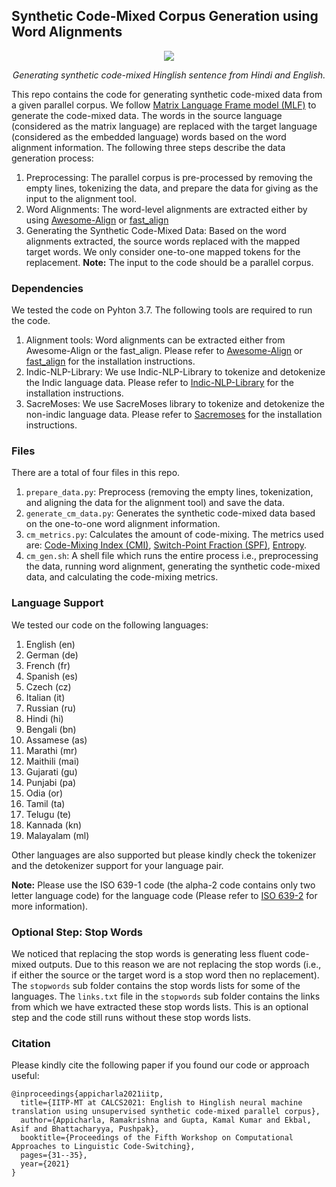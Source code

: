 ## Synthetic Code-Mixed Corpus Generation using Word Alignments

<p align="center">
  <image src="alignment.png"/>
</p>
<p align="center">
  <em> Generating synthetic code-mixed Hinglish sentence from Hindi and English. </em>
</p>
    
This repo contains the code for generating synthetic code-mixed data from a given parallel corpus.  We follow [Matrix Language Frame model (MLF)](https://en.wikipedia.org/wiki/Code-switching#Matrix_language-frame_model) to generate the code-mixed data. The words in the source language (considered as the matrix language) are replaced with the target language (considered as the embedded language) words based on the word alignment information. The following three steps describe the data generation process:

1. Preprocessing: The parallel corpus is pre-processed by removing the empty lines, tokenizing the data, and prepare the data for giving as the input to the alignment tool.
2. Word Alignments: The word-level alignments are extracted either by using [Awesome-Align](https://github.com/neulab/awesome-align) or [fast_align](https://github.com/clab/fast_align)
3. Generating the Synthetic Code-Mixed Data: Based on the word alignments extracted, the source words replaced with the mapped target words. We only consider one-to-one mapped tokens for the replacement.
**Note:** The input to the code should be a parallel corpus.

### Dependencies
We tested the code on Pyhton 3.7. The following tools are required to run the code.

1. Alignment tools: Word alignments can be extracted either from Awesome-Align or the fast_align. Please refer to [Awesome-Align](https://github.com/neulab/awesome-align) or [fast_align](https://github.com/clab/fast_align) for the installation instructions.
2. Indic-NLP-Library: We use Indic-NLP-Library to tokenize and detokenize the Indic language data. Please refer to [Indic-NLP-Library](https://github.com/anoopkunchukuttan/indic_nlp_library) for the installation instructions.
3. SacreMoses: We use SacreMoses library to tokenize and detokenize the non-indic language data. Please refer to [Sacremoses](https://github.com/hplt-project/sacremoses) for the installation instructions.

### Files
There are a total of four files in this repo.

1. `prepare_data.py`: Preprocess (removing the empty lines, tokenization, and aligning the data for the alignment tool) and save the data.
2. `generate_cm_data.py`: Generates the synthetic code-mixed data based on the one-to-one word alignment information.
3. `cm_metrics.py`: Calculates the amount of code-mixing. The metrics used are: [Code-Mixing Index (CMI)](https://aclanthology.org/L16-1292/), [Switch-Point Fraction (SPF)](https://aclanthology.org/P18-1143/), [Entropy](https://en.wikipedia.org/wiki/Entropy_(information_theory)#Definition).
4. `cm_gen.sh`: A shell file which runs the entire process i.e., preprocessing the data, running word alignment, generating the synthetic code-mixed data, and calculating the code-mixing metrics.

### Language Support
We tested our code on the following languages:
1. English (en)
2. German (de)
3. French (fr)
4. Spanish (es)
5. Czech (cz)
6. Italian (it)
7. Russian (ru)
8. Hindi (hi)
9. Bengali (bn)
10. Assamese (as)
11. Marathi (mr)
12. Maithili (mai)
13. Gujarati (gu)
14. Punjabi (pa)
15. Odia (or)
16. Tamil (ta)
17. Telugu (te)
18. Kannada (kn)
19. Malayalam (ml)

Other languages are also supported but please kindly check the tokenizer and the detokenizer support for your language pair.

**Note:** Please use the ISO 639-1 code (the alpha-2 code contains only two letter language code) for the language code (Please refer to [ISO 639-2](https://www.loc.gov/standards/iso639-2/php/code_list.php) for more information).

### Optional Step: Stop Words
We noticed that replacing the stop words is generating less fluent code-mixed outputs. Due to this reason we are not replacing the stop words (i.e., if either the source or the target word is a stop word then no replacement). The `stopwords` sub folder contains the stop words lists for some of the languages. The `links.txt` file in the `stopwords` sub folder contains the links from which we have extracted these stop words lists. This is an optional step and the code still runs without these stop words lists.

### Citation
Please kindly cite the following paper if you found our code or approach useful:

```
@inproceedings{appicharla2021iitp,
  title={IITP-MT at CALCS2021: English to Hinglish neural machine translation using unsupervised synthetic code-mixed parallel corpus},
  author={Appicharla, Ramakrishna and Gupta, Kamal Kumar and Ekbal, Asif and Bhattacharyya, Pushpak},
  booktitle={Proceedings of the Fifth Workshop on Computational Approaches to Linguistic Code-Switching},
  pages={31--35},
  year={2021}
}
```
